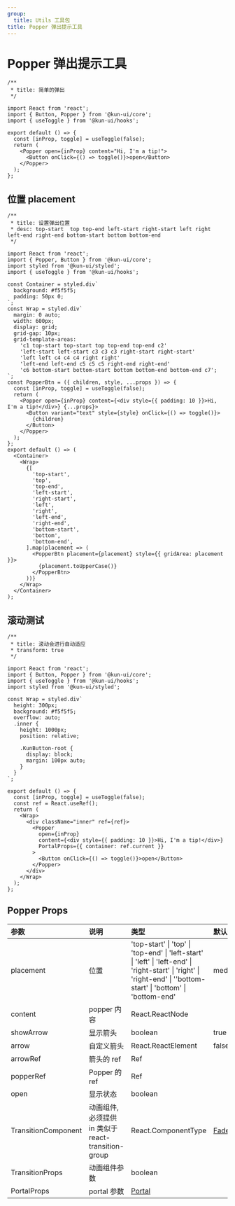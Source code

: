 ```yaml
---
group:
  title: Utils 工具包
title: Popper 弹出提示工具
---
```


# Popper 弹出提示工具

```tsx
/**
 * title: 简单的弹出
 */

import React from 'react';
import { Button, Popper } from '@kun-ui/core';
import { useToggle } from '@kun-ui/hooks';

export default () => {
  const [inProp, toggle] = useToggle(false);
  return (
    <Popper open={inProp} content="Hi, I'm a tip!">
      <Button onClick={() => toggle()}>open</Button>
    </Popper>
  );
};
```

## 位置 placement

```tsx
/**
 * title: 设置弹出位置
 * desc: top-start  top top-end left-start right-start left right left-end right-end bottom-start bottom bottom-end
 */

import React from 'react';
import { Popper, Button } from '@kun-ui/core';
import styled from '@kun-ui/styled';
import { useToggle } from '@kun-ui/hooks';

const Container = styled.div`
  background: #f5f5f5;
  padding: 50px 0;
`;
const Wrap = styled.div`
  margin: 0 auto;
  width: 600px;
  display: grid;
  grid-gap: 10px;
  grid-template-areas:
    'c1 top-start top-start top top-end top-end c2'
    'left-start left-start c3 c3 c3 right-start right-start'
    'left left c4 c4 c4 right right'
    'left-end left-end c5 c5 c5 right-end right-end'
    'c6 bottom-start bottom-start bottom bottom-end bottom-end c7';
`;
const PopperBtn = ({ children, style, ...props }) => {
  const [inProp, toggle] = useToggle(false);
  return (
    <Popper open={inProp} content={<div style={{ padding: 10 }}>Hi, I'm a tip!</div>} {...props}>
      <Button variant="text" style={style} onClick={() => toggle()}>
        {children}
      </Button>
    </Popper>
  );
};
export default () => (
  <Container>
    <Wrap>
      {[
        'top-start',
        'top',
        'top-end',
        'left-start',
        'right-start',
        'left',
        'right',
        'left-end',
        'right-end',
        'bottom-start',
        'bottom',
        'bottom-end',
      ].map(placement => (
        <PopperBtn placement={placement} style={{ gridArea: placement }}>
          {placement.toUpperCase()}
        </PopperBtn>
      ))}
    </Wrap>
  </Container>
);
```

## 滚动测试

```tsx
/**
 * title: 滚动会进行自动适应
 * transform: true
 */

import React from 'react';
import { Button, Popper } from '@kun-ui/core';
import { useToggle } from '@kun-ui/hooks';
import styled from '@kun-ui/styled';

const Wrap = styled.div`
  height: 300px;
  background: #f5f5f5;
  overflow: auto;
  .inner {
    height: 1000px;
    position: relative;

    .KunButton-root {
      display: block;
      margin: 100px auto;
    }
  }
`;

export default () => {
  const [inProp, toggle] = useToggle(false);
  const ref = React.useRef();
  return (
    <Wrap>
      <div className="inner" ref={ref}>
        <Popper
          open={inProp}
          content={<div style={{ padding: 10 }}>Hi, I'm a tip!</div>}
          PortalProps={{ container: ref.current }}
        >
          <Button onClick={() => toggle()}>open</Button>
        </Popper>
      </div>
    </Wrap>
  );
};
```

## Popper Props

| 参数 | 说明 | 类型 | 默认值 |
| :-- | :-- | :-- | :-- |
| placement | 位置 | 'top-start' \| 'top' \| 'top-end' \| 'left-start' \| 'left' \| 'left-end' \| 'right-start' \| 'right' \| 'right-end' \| ''bottom-start' \| 'bottom' \| 'bottom-end' | medium |
| content | popper 内容 | React.ReactNode |
| showArrow | 显示箭头 | boolean | true |
| arrow | 自定义箭头 | React.ReactElement | false |
| arrowRef | 箭头的 ref | Ref |  |
| popperRef | Popper 的 ref | Ref |  |
| open | 显示状态 | boolean |  |
| TransitionComponent | 动画组件, 必须提供 in 类似于 react-transition-group | React.ComponentType | [Fade](/core/utils/transitions) |
| TransitionProps | 动画组件参数 | boolean |  |
| PortalProps | portal 参数 | [Portal](/core/utils/portal) |  |
